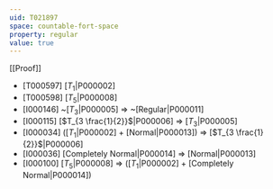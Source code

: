 ```yaml
---
uid: T021897
space: countable-fort-space
property: regular
value: true
---
```

[[Proof]]

* [T000597] [$T_1$|P000002]
* [T000598] [$T_5$|P000008]
* [I000146] ~[$T_3$|P000005] => ~[Regular|P000011]
* [I000115] [$T_{3 \frac{1}{2}}$|P000006] => [$T_3$|P000005]
* [I000034] ([$T_1$|P000002] + [Normal|P000013]) => [$T_{3 \frac{1}{2}}$|P000006]
* [I000036] [Completely Normal|P000014] => [Normal|P000013]
* [I000100] [$T_5$|P000008] => ([$T_1$|P000002] + [Completely Normal|P000014])

